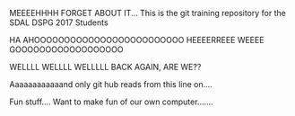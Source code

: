 
MEEEEHHHH FORGET ABOUT IT... 
This is the git training repository for the SDAL DSPG 2017 Students 

HA AHOOOOOOOOOOOOOOOOOOOOOOOOO HEEEERREEE WEEEE GOOOOOOOOOOOOOOOOOO

WELLLL WELLLL WELLLLL  BACK AGAIN, ARE WE??

Aaaaaaaaaaaand only git hub reads from this line on.... 

Fun stuff.... Want to make fun of our own computer....... 
